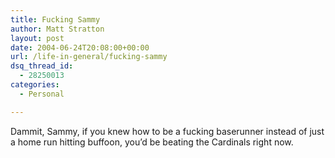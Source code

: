 ```yaml
---
title: Fucking Sammy
author: Matt Stratton
layout: post
date: 2004-06-24T20:08:00+00:00
url: /life-in-general/fucking-sammy
dsq_thread_id:
  - 28250013
categories:
  - Personal

---
```

Dammit, Sammy, if you knew how to be a fucking baserunner instead of just a home run hitting buffoon, you&#8217;d be beating the Cardinals right now.